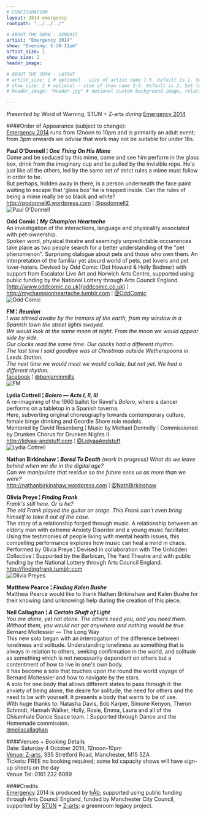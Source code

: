 ```yaml
---
# CONFIGURATION
layout: 2014-emergency
rootpath: "../../../"

# ABOUT THE SHOW - GENERIC
artist: "Emergency 2014"
show: "Evening: 5.30-11pm"
artist_size: 1
show_size: 2
header_image:

# ABOUT THE SHOW - LAYOUT
# artist_size: 1 # optional - size of artist name 1-5. Default is 1. Set longer names to lower values
# show_size: 2 # optional - size of show name 2-5. Default is 2. Set longer names to lower values
# header_image: "header.jpg" # optional custom background image, relative to current page

---
```

*Presented by* Word of Warning, STUN + Z-arts *during* [Emergency 2014](/current/2014-emergency)    
          
####Order of Appearance (subject to change):      
[Emergency 2014](/current/2014-emergency) runs from 12noon to 10pm and is primarily an adult event; from 3pm onwards we *advise* that work may not be suitable for under 18s.       
          
**Paul O'Donnell ¦ *One Thing On His Mime***      
Come and be seduced by this mime, come and see him perform in the glass box, drink from the imaginary cup and be pulled by the invisible rope. He's just like all the others, led by the same set of strict rules a mime must follow in order to be.             
But perhaps, hidden away in there, is a person underneath the face paint waiting to escape that 'glass box' he is trapped inside. Can the rules of being a mime really be so black and white?             
<http://podonnell6.wordpress.com> ¦ [@podonnell2](http://twitter.com/podonnell2)          
![Paul O'Donnell](PoDonnell.jpg)        
          
**Odd Comic ¦ *My Champion Heartache***           
An investigation of the interactions, language and physicality associated with pet-ownership.       
Spoken word, physical theatre and seemingly unpredictable occurrences take place as two people search for a better understanding of the "pet phenomenon". Surprising dialogue about pets and those who own them. An interpretation of the familiar yet absurd world of pets, pet lovers and pet lover-haters.
Devised by Odd Comic (Dot Howard & Holly Bodmer) with support from Escalator Live Art and Norwich Arts Centre, supported using public funding by the National Lottery through Arts Council England.            
[http://www.oddcomic.co.uk](oddcomic.co.uk) ¦ <http://mychampionheartache.tumblr.com> ¦ [@OddComic](http://twitter.com/OddComic)           
![Odd Comic](OddComic.jpg)    
          
**FM ¦ *Reunion***            
*I was stirred awake by the tremors of the earth, from my window in a Spanish town the street lights swayed.<br>We would look at the same moon at night. From the moon we would appear side by side.<br>Our clocks read the same time. Our clocks had a different rhythm.<br>The last time I said goodbye was at Christmas outside Wetherspoons in Leeds Station.<br>The next time we would meet we would collide, but not yet. We had a different rhythm.*            
[facebook](http://www.facebook.com/pages/The-FM-collaboration/661207447246703) ¦ [@benjaminmills](http://twitter.com/benjaminmills)          
![FM](FM.jpg)       
          
**Lydia Cottrell ¦ *Bolero — Acts I, II, III***             
A re-imagining of the 1960 ballet for Ravel's *Bolero*, where a dancer performs on a tabletop in a Spanish taverna.     
Here, subverting original choreography towards contemporary culture, female binge drinking and Geordie Shore role models.         
Mentored by David Rosenberg ¦ Music by Michael Donnelly ¦ Commissioned by Drunken Chorus for Drunken Nights II.         
<http://lidyaa-andstuff.com> ¦ [@LidyaaAndstuff](http://twitter.com/LidyaaAndstuff)       
![Lydia Cottrell](LydiaC.jpg)           
          
**Nathan Birkinshaw ¦ *Bored To Death*** *(work in progress)*
*What do we leave behind when we die in the digital age?<br>Can we manipulate that residue so the future sees us as more than we were?*              
<http://nathanbirkinshaw.wordpress.com> ¦ [@NathBirkinshaw](http://twitter.com/NathBirkinshaw)      
          
**Olivia Preye ¦ *Finding Frank***      
*Frank's still here. Or is he?<br>The old Frank played the guitar on stage. This Frank can't even bring himself to take it out of the case.*       
The story of a relationship forged through music. A relationship between an elderly man with extreme Anxiety Disorder and a young music facilitator. Using the testimonies of people living with mental health issues, this compelling performance explores how music can heal a mind in chaos.     
Performed by Olivia Preye ¦ Devised in collaboration with The Unhidden Collective ¦ Supported by the Barbican, The Yard Theatre and with public funding by the National Lottery through Arts Council England.             
<http://findingfrank.tumblr.com>        
![Olivia Preyes](OliviaP.jpg)           
          
**Matthew Pearce ¦ *Finding Kalen Bushe***        
Matthew Pearce would like to thank Nathan Birkinshaw and Kalen Bushe for their knowing (and unknowing) help during the creation of this piece.      
          
**Neil Callaghan ¦ *A Certain Shaft of Light***             
*You are alone, yet not alone. The others need you, and you need them. Without them, you would not get anywhere and nothing would be true.* Bernard Moitessier — The Long Way           
This new solo began with an interrogation of the difference between loneliness and solitude. Understanding loneliness as something that is always in relation to others, seeking confirmation in the world, and solitude as something which is not necessarily dependent on others but a contentment of how to live in one's own body.       
It has become a solo that touches upon the round the world voyage of Bernard Moitessier and how to navigate by the stars.         
A solo for one body that allows different states to pass through it: the anxiety of being alone, the desire for solitude, the need for others and the need to be with yourself. It presents a body that wants to be of use.       
With huge thanks to: Natasha Davis, Bob Karper, Simone Kenyon, Theron Schmidt, Hannah Walker, Holly, Rosie, Emma, Laura and all of the Chisenhale Dance Space team. ¦ Supported through Dance and the Homemade commission.          
[@neilacallaghan](http://twitter.com/neilacallaghan)        
          
####Venues + Booking Details  
Date: Saturday 4 October 2014, 12noon-10pm        
[Venue: Z-arts](http://www.z-arts.org/about-us/getting-here), 335 Stretford Road, Manchester, M15 5ZA         
Tickets: FREE no booking required; some ltd capacity shows will have sign-up sheets on the day      
Venue Tel: 0161 232 6089      
          
####Credits         
[Emergency](/hab/emergency) 2014 is produced by [hÅb](/hab); supported using public funding through Arts Council England, funded by Manchester City Council, supported by [STUN](http://stunlive.com) + [Z-arts](http://www.z-arts.org); a greenroom legacy project.
